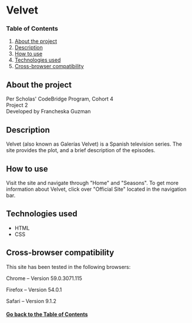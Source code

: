 # <a id="project">Velvet</a>

### Table of Contents

1. [About the project](#about)
2. [Description](#description)
3. [How to use](#instructions)
4. [Technologies used](#technologies)
5. [Cross-browser compatibility](#compatibility)

## <a id="about">About the project</a>

Per Scholas' CodeBridge Program, Cohort 4 <br />
Project 2 <br />
Developed by Francheska Guzman

## <a id="description">Description</a>

Velvet (also known as Galerías Velvet) is a Spanish television series. The site provides the plot, and a brief description of the episodes.

## <a id="instructions">How to use</a>

Visit the site and navigate through "Home" and "Seasons". To get more information about Velvet, click over "Official Site" located in the navigation bar.

## <a id="technologies">Technologies used</a>

* HTML
* CSS

## <a id="compatibility">Cross-browser compatibility</a>

This site has been tested in the following browsers:

Chrome – Version 59.0.3071.115 

Firefox – Version 54.0.1

Safari – Version 9.1.2

#### [Go back to the Table of Contents](#project)